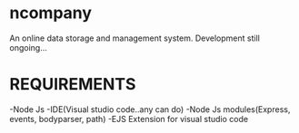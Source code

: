 # ncompany
An online data storage and management system. Development still ongoing...
# REQUIREMENTS
-Node Js
-IDE(Visual studio code..any can do)
-Node Js modules(Express, events, bodyparser, path)
-EJS Extension for visual studio code
